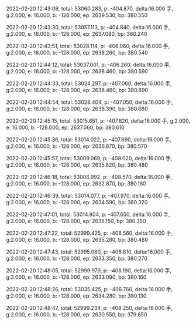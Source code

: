 2022-02-20 12:43:09, total: 53060.283, p: -404.870, delta:16.000 手, g:2.000, e: 16.000, b: -128.000, ep: 2639.530, bp: 380.550

2022-02-20 12:43:30, total: 53057.113, p: -404.840, delta:16.000 手, g:2.000, e: 16.000, b: -128.000, ep: 2637.080, bp: 380.240

2022-02-20 12:43:51, total: 53028.114, p: -406.060, delta:16.000 手, g:2.000, e: 16.000, b: -128.000, ep: 2638.260, bp: 380.540

2022-02-20 12:44:12, total: 53037.001, p: -406.260, delta:16.000 手, g:2.000, e: 16.000, b: -128.000, ep: 2638.460, bp: 380.590

2022-02-20 12:44:33, total: 53024.297, p: -407.060, delta:16.000 手, g:2.000, e: 16.000, b: -128.000, ep: 2638.460, bp: 380.690

2022-02-20 12:44:54, total: 53028.404, p: -407.050, delta:16.000 手, g:2.000, e: 16.000, b: -128.000, ep: 2638.390, bp: 380.680

2022-02-20 12:45:15, total: 53015.651, p: -407.820, delta:16.000 手, g:2.000, e: 16.000, b: -128.000, ep: 2637.060, bp: 380.610

2022-02-20 12:45:36, total: 53014.022, p: -407.690, delta:16.000 手, g:2.000, e: 16.000, b: -128.000, ep: 2636.870, bp: 380.570

2022-02-20 12:45:57, total: 53009.069, p: -408.020, delta:16.000 手, g:2.000, e: 16.000, b: -128.000, ep: 2635.820, bp: 380.480

2022-02-20 12:46:18, total: 53006.992, p: -408.570, delta:16.000 手, g:2.000, e: 16.000, b: -128.000, ep: 2632.870, bp: 380.180

2022-02-20 12:46:39, total: 53014.077, p: -407.970, delta:16.000 手, g:2.000, e: 16.000, b: -128.000, ep: 2634.590, bp: 380.320

2022-02-20 12:47:01, total: 53014.804, p: -407.650, delta:16.000 手, g:2.000, e: 16.000, b: -128.000, ep: 2635.150, bp: 380.350

2022-02-20 12:47:22, total: 52999.425, p: -408.560, delta:16.000 手, g:2.000, e: 16.000, b: -128.000, ep: 2635.280, bp: 380.480

2022-02-20 12:47:43, total: 52995.080, p: -408.810, delta:16.000 手, g:2.000, e: 16.000, b: -128.000, ep: 2633.350, bp: 380.270

2022-02-20 12:48:05, total: 52999.979, p: -408.190, delta:16.000 手, g:2.000, e: 16.000, b: -128.000, ep: 2633.090, bp: 380.160

2022-02-20 12:48:26, total: 53035.425, p: -406.760, delta:16.000 手, g:2.000, e: 16.000, b: -128.000, ep: 2634.280, bp: 380.130

2022-02-20 12:48:47, total: 52999.234, p: -408.250, delta:16.000 手, g:2.000, e: 16.000, b: -128.000, ep: 2630.550, bp: 379.850